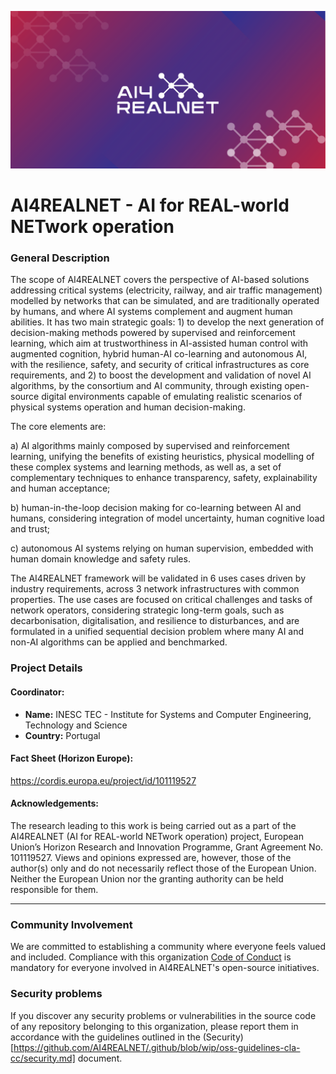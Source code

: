 ![AI4REALNET-banner](https://raw.githubusercontent.com/AI4REALNET/.github/main/profile/ai4realnet-banner.png)

# AI4REALNET - AI for REAL-world NETwork operation 

### General Description

The scope of AI4REALNET covers the perspective of AI-based solutions addressing critical systems (electricity, railway, and air traffic management) modelled by networks that can be simulated, and are traditionally operated by humans, and where AI systems complement and augment human abilities. It has two main strategic goals: 1) to develop the next generation of decision-making methods powered by supervised and reinforcement learning, which aim at trustworthiness in AI-assisted human control with augmented cognition, hybrid human-AI co-learning and autonomous AI, with the resilience, safety, and security of critical infrastructures as core requirements, and 2) to boost the development and validation of novel AI algorithms, by the consortium and AI community, through existing open-source digital environments capable of emulating realistic scenarios of physical systems operation and human decision-making.

The core elements are: 

a) AI algorithms mainly composed by supervised and reinforcement learning, unifying the benefits of existing heuristics, physical modelling of these complex systems and learning methods, as well as, a set of complementary techniques to enhance transparency, safety, explainability and human acceptance; 
 
b) human-in-the-loop decision making for co-learning between AI and humans, considering integration of model uncertainty, human cognitive load and trust; 
 
c) autonomous AI systems relying on human supervision, embedded with human domain knowledge and safety rules.


The AI4REALNET framework will be validated in 6 uses cases driven by industry requirements, across 3 network infrastructures with common properties. The use cases are focused on critical challenges and tasks of network operators, considering strategic long-term goals, such as decarbonisation, digitalisation, and resilience to disturbances, and are formulated in a unified sequential decision problem where many AI and non-AI algorithms can be applied and benchmarked.
                            

### Project Details

#### Coordinator:

* **Name:** INESC TEC - Institute for Systems and Computer Engineering, Technology and Science
* **Country:** Portugal


#### Fact Sheet (Horizon Europe):

https://cordis.europa.eu/project/id/101119527

#### Acknowledgements:

The research leading to this work is being carried out as a part of the AI4REALNET (AI for REAL-world NETwork operation) project, European Union’s Horizon Research and Innovation Programme, Grant Agreement No. 101119527. Views and opinions expressed are, however, those of the author(s) only and do not necessarily reflect those of the European Union. Neither the European Union nor the granting authority can be held responsible for them.

----

### Community Involvement

We are committed to establishing a community where everyone feels valued and included. Compliance with this organization [Code of Conduct](https://github.com/AI4REALNET/.github/blob/wip/oss-guidelines-cla-cc/code-of-conduct.md) is mandatory for everyone involved in AI4REALNET's open-source initiatives.

### Security problems

If you discover any security problems or vulnerabilities in the source code of any repository belonging to this organization, please report them in accordance with the guidelines outlined in the (Security)[https://github.com/AI4REALNET/.github/blob/wip/oss-guidelines-cla-cc/security.md] document.






